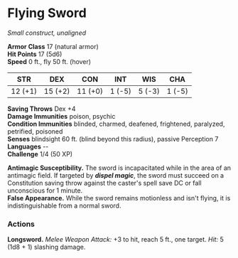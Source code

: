 # Flying Sword 
_Small construct, unaligned_

**Armor Class** 17 (natural armor)    
**Hit Points** 17 (5d6)    
**Speed** 0 ft., fly 50 ft. (hover) 

| STR      | DEX     | CON      | INT     | WIS     | CHA     |
|----------|---------|----------|---------|---------|---------|
| 12 (+1)  | 15 (+2) | 11 (+0)  | 1 (-5)  | 5 (-3)  | 1 (-5)  |

**Saving Throws** Dex +4    
**Damage Immunities** poison, psychic    
**Condition Immunities** blinded, charmed, deafened, frightened, paralyzed, petrified, poisoned    
**Senses** blindsight 60 ft. (blind beyond this radius), passive Perception 7    
**Languages** --    
**Challenge** 1/4 (50 XP) 

**Antimagic Susceptibility.** The sword is incapacitated while in the area of an antimagic field. If targeted by **_dispel magic_**, the sword must succeed on a Constitution saving throw against the caster's spell save DC or fall unconscious for 1 minute.    
**False Appearance.** While the sword remains motionless and isn't flying, it is indistinguishable from a normal sword. 

### Actions 
**Longsword.** _Melee Weapon Attack:_ +3 to hit, reach 5 ft., one target. _Hit:_ 5 (1d8 + 1) slashing damage.
